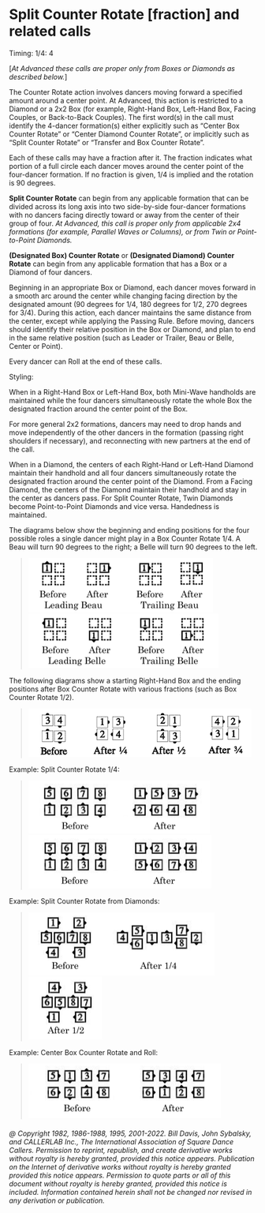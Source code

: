 
# Split Counter Rotate [fraction] and related calls

Timing: 1/4: 4

[*At Advanced these calls are proper only from Boxes or Diamonds as described below.*]

The Counter Rotate action involves dancers moving forward a specified amount around a center
point. At Advanced, this action is restricted to a Diamond or a 2x2 Box (for example, Right-Hand
Box, Left-Hand Box, Facing Couples, or Back-to-Back Couples). The first word(s) in the call must
identify the 4-dancer formation(s) either explicitly such as “Center Box Counter Rotate” or
“Center Diamond Counter Rotate”, or implicitly such as “Split Counter Rotate” or “Transfer and
Box Counter Rotate”.

Each of these calls may have a fraction after it. The fraction indicates what portion of a full circle
each dancer moves around the center point of the four-dancer formation. If no fraction is given,
1/4 is implied and the rotation is 90 degrees.

**Split Counter Rotate** can begin from any applicable formation that can be divided across its
long axis into two side-by-side four-dancer formations with no dancers facing directly toward or
away from the center of their group of four. *At Advanced, this call is proper only from applicable
2x4 formations (for example, Parallel Waves or Columns), or from Twin or Point-to-Point
Diamonds.*

**(Designated Box) Counter Rotate** or **(Designated Diamond) Counter Rotate** can begin
from any applicable formation that has a Box or a Diamond of four dancers.

Beginning in an appropriate Box or Diamond, each dancer moves forward in a smooth arc around
the center while changing facing direction by the designated amount (90 degrees for 1/4, 180
degrees for 1/2, 270 degrees for 3/4). During this action, each dancer maintains the same distance
from the center, except while applying the Passing Rule. Before moving, dancers should identify
their relative position in the Box or Diamond, and plan to end in the same relative position (such
as Leader or Trailer, Beau or Belle, Center or Point).

Every dancer can Roll at the end of these calls.

Styling:

When in a Right-Hand Box or Left-Hand Box, both Mini-Wave handholds are maintained while
the four dancers simultaneously rotate the whole Box the designated fraction around the center
point of the Box.

For more general 2x2 formations, dancers may need to drop hands and move independently of the
other dancers in the formation (passing right shoulders if necessary), and reconnecting with new
partners at the end of the call.

When in a Diamond, the centers of each Right-Hand or Left-Hand Diamond maintain their
handhold and all four dancers simultaneously rotate the designated fraction around the center
point of the Diamond. From a Facing Diamond, the centers of the Diamond maintain their
handhold and stay in the center as dancers pass. For Split Counter Rotate, Twin Diamonds
become Point-to-Point Diamonds and vice versa. Handedness is maintained.

The diagrams below show the beginning and ending positions for the four possible roles a single
dancer might play in a Box Counter Rotate 1/4. A Beau will turn 90 degrees to the right; a Belle
will turn 90 degrees to the left.


> 
> ![alt](box_counter_rotate_1a.png)![alt](box_counter_rotate_1b.png)![alt](box_counter_rotate_1c.png)![alt](box_counter_rotate_1d.png)
>

The following diagrams show a starting Right-Hand Box and the ending positions after Box
Counter Rotate with various fractions (such as Box Counter Rotate 1/2).

> 
> ![alt](box_counter_rotate_2a.png)![alt](box_counter_rotate_2b.png)![alt](box_counter_rotate_2c.png)![alt](box_counter_rotate_2d.png)
>

Example: Split Counter Rotate 1/4:

>
> ![alt](split_counter_rotate_1a.png)![alt](split_counter_rotate_1b.png)
>

Example: Split Counter Rotate from Diamonds:

>
> ![alt](split_counter_rotate_2a.png)![alt](split_counter_rotate_2b.png)![alt](split_counter_rotate_2c.png)
>

Example: Center Box Counter Rotate and Roll:

>
> ![alt](box_counter_rotate_3a.png)![alt](box_counter_rotate_3b.png)
>

###### @ Copyright 1982, 1986-1988, 1995, 2001-2022. Bill Davis, John Sybalsky, and CALLERLAB Inc., The International Association of Square Dance Callers. Permission to reprint, republish, and create derivative works without royalty is hereby granted, provided this notice appears. Publication on the Internet of derivative works without royalty is hereby granted provided this notice appears. Permission to quote parts or all of this document without royalty is hereby granted, provided this notice is included. Information contained herein shall not be changed nor revised in any derivation or publication.
